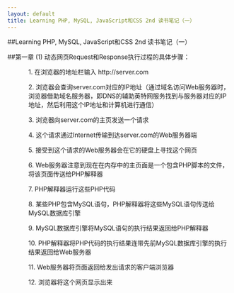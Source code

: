 ```yaml
---
layout: default
title: Learning PHP, MySQL, JavaScript和CSS 2nd 读书笔记（一）
---
```

##Learning PHP, MySQL, JavaScript和CSS 2nd 读书笔记（一）

##第一章
(1) 动态网页Request和Response执行过程的具体步骤：
<ul>
	<ol>1. 在浏览器的地址栏输入 http://server.com</ol>
	<ol>2. 浏览器会查询server.com对应的IP地址（通过域名访问Web服务器时，浏览器借助域名服务器，即DNS的辅助英特网服务找到与服务器对应的IP地址，然后利用这个IP地址和计算机进行通信）</ol>
	<ol>3. 浏览器向server.com的主页发送一个请求</ol>
	<ol>4. 这个请求通过Internet传输到达server.com的Web服务器端</ol>
	<ol>5. 接受到这个请求的Web服务器会在它的硬盘上寻找这个网页</ol>
	<ol>6. Web服务器注意到现在在内存中的主页面是一个包含PHP脚本的文件，将该页面传送给PHP解释器</ol>
	<ol>7. PHP解释器运行这些PHP代码</ol>
	<ol>8. 某些PHP包含MySQL语句，PHP解释器将这些MySQL语句传送给MySQL数据库引擎</ol>
	<ol>9. MySQL数据库引擎将MySQL语句的执行结果返回给PHP解释器</ol>
	<ol>10. PHP解释器将PHP代码的执行结果连带先前MySQL数据库引擎的执行结果返回给Web服务器</ol>
	<ol>11. Web服务器将页面返回给发出请求的客户端浏览器</ol>
	<ol>12. 浏览器将这个网页显示出来</ol>
</ul>





